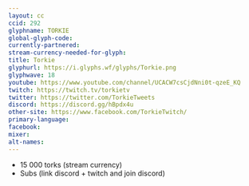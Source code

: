 ```yaml
---
layout: cc
ccid: 292
glyphname: TORKIE
global-glyph-code: 
currently-partnered: 
stream-currency-needed-for-glyph: 
title: Torkie
glyphurl: https://i.glyphs.wf/glyphs/Torkie.png
glyphwave: 18
youtube: https://www.youtube.com/channel/UCACW7csCjdNni0t-qzeE_KQ
twitch: https://twitch.tv/torkietv
twitter: https://twitter.com/TorkieTweets
discord: https://discord.gg/hBpdx4u
other-site: https://www.facebook.com/TorkieTwitch/
primary-language: 
facebook: 
mixer: 
alt-names: 
---
```


* 15 000 torks (stream currency)
* Subs (link discord + twitch and join discord)
